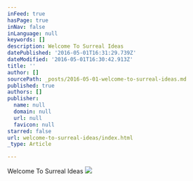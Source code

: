 ```yaml
---
inFeed: true
hasPage: true
inNav: false
inLanguage: null
keywords: []
description: Welcome To Surreal Ideas
datePublished: '2016-05-01T16:31:29.739Z'
dateModified: '2016-05-01T16:30:42.913Z'
title: ''
author: []
sourcePath: _posts/2016-05-01-welcome-to-surreal-ideas.md
published: true
authors: []
publisher:
  name: null
  domain: null
  url: null
  favicon: null
starred: false
url: welcome-to-surreal-ideas/index.html
_type: Article

---
```

Welcome To Surreal Ideas
![](https://the-grid-user-content.s3-us-west-2.amazonaws.com/4f2df90f-30a4-4267-87a8-538e7223cf37.png)